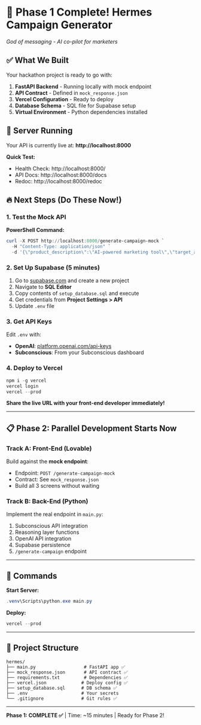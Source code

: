 # 🎉 Phase 1 Complete! Hermes Campaign Generator
*God of messaging - AI co-pilot for marketers*

## ✅ What We Built

Your hackathon project is ready to go with:

1. **FastAPI Backend** - Running locally with mock endpoint
2. **API Contract** - Defined in `mock_response.json`
3. **Vercel Configuration** - Ready to deploy
4. **Database Schema** - SQL file for Supabase setup
5. **Virtual Environment** - Python dependencies installed

## 🚀 Server Running

Your API is currently live at: **http://localhost:8000**

**Quick Test:**
- Health Check: http://localhost:8000/
- API Docs: http://localhost:8000/docs
- Redoc: http://localhost:8000/redoc

## 🔥 Next Steps (Do These Now!)

### 1. Test the Mock API

**PowerShell Command:**
```powershell
curl -X POST http://localhost:8000/generate-campaign-mock `
  -H "Content-Type: application/json" `
  -d '{\"product_description\":\"AI-powered marketing tool\",\"target_audience_urls\":[\"https://linkedin.com/in/marketing-director\"]}'
```

### 2. Set Up Supabase (5 minutes)

1. Go to [supabase.com](https://supabase.com) and create a new project
2. Navigate to **SQL Editor**
3. Copy contents of `setup_database.sql` and execute
4. Get credentials from **Project Settings > API**
5. Update `.env` file

### 3. Get API Keys

Edit `.env` with:
- **OpenAI**: [platform.openai.com/api-keys](https://platform.openai.com/api-keys)
- **Subconscious**: From your Subconscious dashboard

### 4. Deploy to Vercel

```powershell
npm i -g vercel
vercel login
vercel --prod
```

**Share the live URL with your front-end developer immediately!**

---

## 📋 Phase 2: Parallel Development Starts Now

### Track A: Front-End (Lovable)

Build against the **mock endpoint**:
- Endpoint: `POST /generate-campaign-mock`
- Contract: See `mock_response.json`
- Build all 3 screens without waiting

### Track B: Back-End (Python)

Implement the real endpoint in `main.py`:
1. Subconscious API integration
2. Reasoning layer functions
3. OpenAI API integration
4. Supabase persistence
5. `/generate-campaign` endpoint

---

## 🔧 Commands

**Start Server:**
```powershell
.venv\Scripts\python.exe main.py
```

**Deploy:**
```powershell
vercel --prod
```

---

## 📁 Project Structure

```
hermes/
├── main.py                  # FastAPI app ✅
├── mock_response.json       # API contract ✅
├── requirements.txt         # Dependencies ✅
├── vercel.json             # Deploy config ✅
├── setup_database.sql      # DB schema ✅
├── .env                    # Your secrets
└── .gitignore              # Git rules ✅
```

---

**Phase 1: COMPLETE ✅** | Time: ~15 minutes | Ready for Phase 2! 
